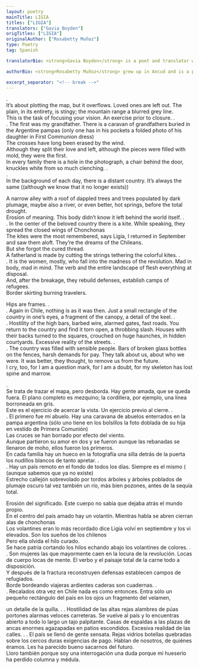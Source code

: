 ```yaml
---
layout: poetry
mainTitle: LIGIA 
titles: ["LIGIA"]
translators: ["Gavia Boyden"]
origTitles: ["LIGIA"]
originalAuthor: ["Rosabetty Muñoz"]
type: Poetry
tag: Spanish

translatorBio: <strong>Gavia Boyden</strong> is a poet and translator who lives in the San Juan Islands. She is a current high school student who has been studying Spanish for most of her life. Gavia appreciates translating image-driven poetry by Latin American poets in particular. Her own poetry can be found online and in various journals.

authorBio: <strong>Rosabetty Muñoz</strong> grew up in Ancud and is a professor of Spanish at the Austral University of Chile. She published her first book of poems in 1981. Her poetry is characterized by reflecting southern Chile, dealing with gender issues, human relations, and making poetry a space of resistance.

excerpt_separator: "<!-- break -->"
---
```

.<br>
It’s about plotting the map, but it overflows.
Loved ones are left out.
The plain, in its entirety, is stingy;
the mountain range
a blurred grey line.<br>
This is the task of focusing your vision.
An exercise prior to closure.
.<br>
.
The first was my grandfather.
There is a caravan of grandfathers
buried in the Argentine pampas
(only one has in his pockets a folded
photo of his daughter in First Communion dress)<br>
The crosses have long been erased
by the wind.<br>
Although they split their love and left,
although the pieces were filled with mold,
they were the first.<br>
In every family there is a hole in the photograph,
a chair behind the door,
knuckles white from so much clenching.
.<br>
.<br>
In the background of each day, there is a distant country.
It’s always the same
((although we know that it no longer exists))


A narrow alley with a roof of dappled
trees and trees populated by dark plumage,
maybe also a river,
or even better, hot springs,
before the total drought.<br>
Erosion of meaning.
This body didn’t know it left behind
the world itself.
.<br>
.
In the center of the beloved country
there is a kite.
While speaking,
they spread the closed wings of Chonchonas<br>
The kites were the most remembered,
says Ligia,
I returned in September and saw them
aloft.
They’re the dreams of the Chileans.<br>
But she forgot the cured thread.<br>
A fatherland is made by cutting the strings
tethering the colorful kites.
.<br>
.
It is the women, mostly, who fall
into the madness of the revolution.
Mad in body, mad in mind.
The verb and the entire landscape of flesh
everything
at disposal.<br>
And, after the breakage,
they rebuild defenses,
establish camps
of refugees.<br>
Border skirting
burning travelers.


Hips are frames.
.<br>
.
Again in Chile,
nothing is as it was then.
Just a small rectangle
of the country in one’s eyes,
a fragment of the canopy,
a detail of the keel.
.<br>
.
Hostility of the high bars,
barbed wire, alarmed gates,
fast roads.
You return to the country
and find it torn open,
a throbbing slash.
Houses with their backs turned to the squares,
crouched on huge haunches,
in hidden courtyards.
Excessive reality of the streets.
.<br>
.
The country was filled with sensible people.
Bars of broken glass bottles on the fences,
harsh demands for pay.
They talk about us,
about who we were.
It was better, they thought, to remove us from the future. <br>
I cry, too,
for I am a question mark,
for I am a doubt,
for my skeleton
has lost spine and marrow.
<!-- break -->
.<br>
Se trata de trazar el mapa, pero desborda.
Hay gente amada, que se queda fuera.
El plano completo es mezquino;
la cordillera, por ejemplo,
una línea borroneada en gris.<br>
Este es el ejercicio de acercar la vista.
Un ejercicio previo al cierre.
.<br>
.
El primero fue mi abuelo.
Hay una caravana de abuelos
enterrados en la pampa argentina
(sólo uno tiene en los bolsillos
la foto doblada de su hija
en vestido de Primera Comunión)<br>
Las cruces se han borrado por efecto del viento.<br>
Aunque partieron su amor en dos y se fueron
aunque las rebanadas se llenaron de moho,
ellos fueron los primeros.<br>
En cada familia hay un hueco en la fotografía
una silla detrás de la puerta
los nudillos blancos de tanto apretar.
.<br>
.
Hay un país remoto en el fondo de todos los días.
Siempre es el mismo
( (aunque sabemos que ya no existe)<br>
Estrecho callejón sobrevolado por tordos
árboles y árboles poblados de plumaje oscuro
tal vez también un río,
más bien pozones, antes de la sequía total.


Erosión del significado.
Este cuerpo no sabía que dejaba atrás
el mundo propio.<br>
En el centro del país amado
hay un volantín.
Mientras habla
se abren cierran alas
de chonchonas<br>
Los volantines eran lo más recordado
dice Ligia
volví en septiembre y los vi elevados.
Son los sueños de los chilenos<br>
Pero ella olvida el hilo curado.<br>
Se hace patria cortando los hilos
echando abajo los volantines de colores.
.
.
Son mujeres las que mayormente
caen en la locura de la revolución.
Locas de cuerpo locas de mente.
El verbo y el paisaje total de la carne
todo
a disposición.<br>
Y después de la fractura
reconstruyen defensas
establecen campos
de refugiados.<br>
Borde bordeando
viajeras ardientes
caderas son cuadernas.
.<br>
.
Recalados otra vez en Chile
nada es como entonces.
Entra sólo un pequeño rectángulo
del país en los ojos
un fragmento del velamen,


un detalle de la quilla.
.
.
Hostilidad de las altas rejas
alambres de púas portones alarmas
veloces carreteras.
Se vuelve al país
y lo encuentras abierto a todo lo largo
un tajo palpitante.
Casas de espaldas a las plazas
de ancas enormes agazapadas
en patios escondidos.
Excesiva realidad de las calles.
.
.
El país se llenó de gente sensata.
Rejas vidrios botellas quebradas sobre los cercos
duras exigencias de pago.
Hablan de nosotros,
de quiénes éramos.
Les ha parecido bueno sacarnos del futuro.<br>
Lloro también porque soy una interrogación
una duda
porque mi hueserío
ha perdido columna y médula.